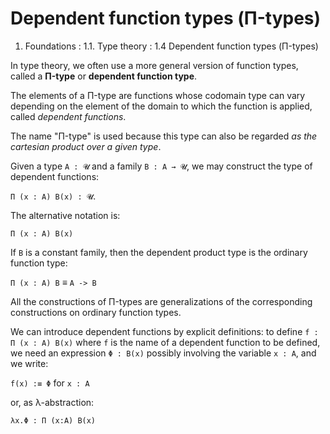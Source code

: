 # Dependent function types (Π-types)

1. Foundations : 1.1. Type theory : 1.4 Dependent function types (Π-types)

In type theory, we often use a more general version of function types, called a **Π-type** or **dependent function type**.

The elements of a Π-type are functions 
whose codomain type can vary 
depending on the element of the domain 
to which the function is applied, 
called *dependent functions*.

The name "Π-type" is used because this type can also 
be regarded *as the cartesian product over a given type*.

Given a type `A : 𝓤` 
and a family `B : A → 𝓤`, 
we may construct the type 
of dependent functions:

`Π (x : A) B(x) : 𝓤`.

The alternative notation is:

`Π (x : A) B(x)`

If `B` is a constant family, 
then the dependent product type 
is the ordinary function type:

`Π (x : A) B` ≡ `A -> B`

All the constructions of Π-types are generalizations of 
the corresponding constructions on ordinary function types.

We can introduce dependent functions by explicit definitions: 
to define `f : Π (x : A) B(x)` 
where `f` is the name of a dependent function to be defined, 
we need an expression `Φ : B(x)` 
possibly involving the variable `x : A`, 
and we write:

`f(x) :≡ Φ` for `x : A`

or, as λ-abstraction:

`λx.Φ : Π (x:A) B(x)`
